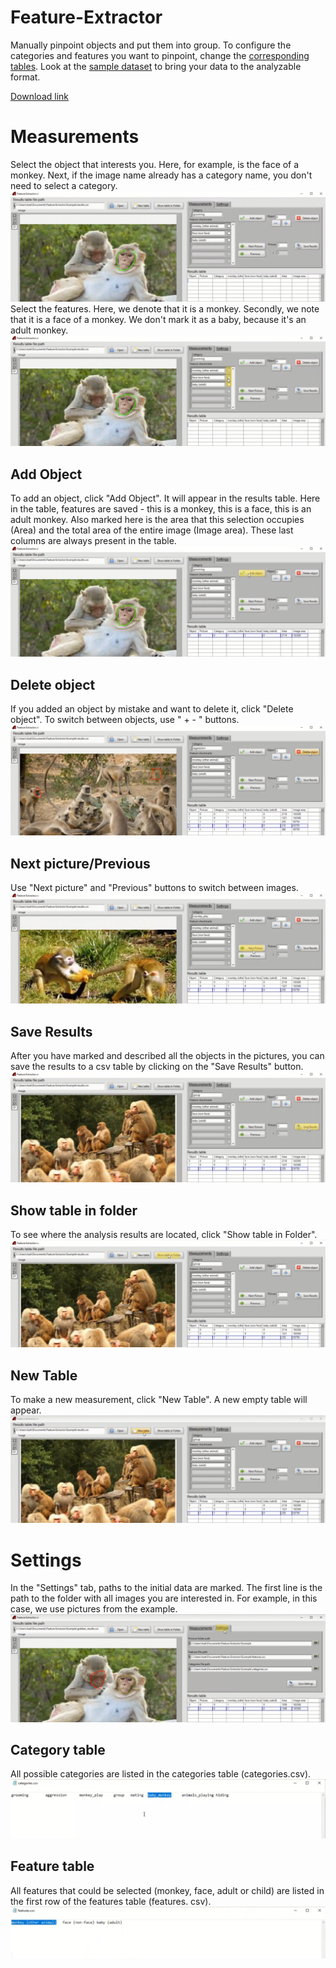 # Feature-Extractor
Manually pinpoint objects and put them into group. To configure the categories and features you want to pinpoint, change the [corresponding tables](#category-table). Look at the [sample dataset](/Example/) to bring your data to the analyzable format.

[Download link](https://disk.yandex.ru/d/QNL7aZe7rltaDg)
# Measurements
Select the object that interests you. Here, for example, is the face of a monkey. 
Next, if the image name already has a category name, you don't need to select a category.
![GitHub Logo](/screenshots/screen1.png)
Select the features. Here, we denote that it is a monkey. Secondly, we note that it is a face of a monkey. We don't mark it as a baby, because it's an adult monkey.
![GitHub Logo](/screenshots/screen2.png)

## Add Object
To add an object, click "Add Object". It will appear in the results table. Here in the table, features are saved - this is a monkey, this is a face, this is an adult monkey. Also marked here is the area that this selection occupies (Area) and the total area of the entire image (Image area). These last columns are always present in the table.
![GitHub Logo](/screenshots/screen3.png)

## Delete object
If you added an object by mistake and want to delete it, click "Delete object". To switch between objects, use " + - " buttons.
![GitHub Logo](/screenshots/screen4.png)
## Next picture/Previous
Use "Next picture" and "Previous" buttons to switch between images.
![GitHub Logo](/screenshots/screen6.png)
## Save Results
After you have marked and described all the objects in the pictures, you can save the results to a csv table by clicking on the "Save Results" button.
![GitHub Logo](/screenshots/screen5.png)

## Show table in folder
To see where the analysis results are located, click "Show table in Folder".
![GitHub Logo](/screenshots/screen7.png)
## New Table
To make a new measurement, click "New Table". A new empty table will appear.
![GitHub Logo](/screenshots/screen8.png)

# Settings
In the "Settings" tab, paths to the initial data are marked. The first line is the path to the folder with all images you are interested in. For example, in this case, we use pictures from the example.
![GitHub Logo](/screenshots/screen9.png)
## Category table 
All possible categories are listed in the categories table (categories.csv).
![GitHub Logo](/screenshots/screen10.png)
## Feature table
All features that could be selected (monkey, face, adult or child) are listed in the first row of the features table (features. csv).
![GitHub Logo](/screenshots/screen11.png)
